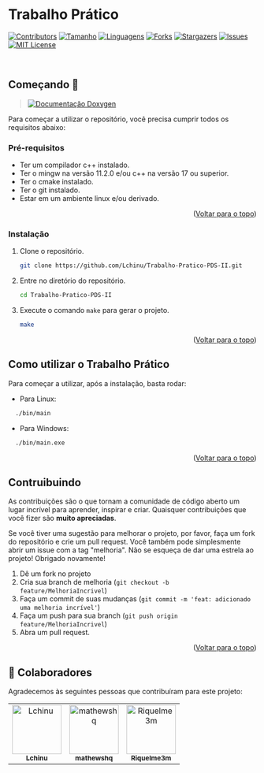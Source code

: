 <div id="top"></div>

# Trabalho Prático

[![Contributors][contributors-shield]][contributors-url]
[![Tamanho][tamanho-shield]][tamanho-url]
[![Linguagens][linguagens-shield]][linguagens-url]
[![Forks][forks-shield]][forks-url]
[![Stargazers][stars-shield]][stars-url]
[![Issues][issues-shield]][issues-url]
[![MIT License][license-shield]][license-url]

<br/>


## Começando 🚀

> [![Documentação Doxygen][documentacao-shield]][documentacao-url]

Para começar a utilizar o repositório, você precisa cumprir todos os requisitos abaixo:

### Pré-requisitos

* Ter um compilador c++ instalado.
* Ter o mingw na versão 11.2.0 e/ou c++ na versão 17 ou superior.
* Ter o cmake instalado.
* Ter o git instalado.
* Estar em um ambiente linux e/ou derivado.

<p align="right">(<a href="#top">Voltar para o topo</a>)</p>

### Instalação

1. Clone o repositório.
   ```sh
   git clone https://github.com/Lchinu/Trabalho-Pratico-PDS-II.git
   ```
2. Entre no diretório do repositório.
    ```sh
    cd Trabalho-Pratico-PDS-II
    ```
3. Execute o comando `make` para gerar o projeto.
    ```sh
    make
    ```
<p align="right">(<a href="#top">Voltar para o topo</a>)</p>

## Como utilizar o Trabalho Prático

Para começar a utilizar, após a instalação, basta rodar:

- Para Linux:

```sh
  ./bin/main
```
- Para Windows:

```sh
  ./bin/main.exe
```

<p align="right">(<a href="#top">Voltar para o topo</a>)</p>

## Contruibuindo

As contribuições são o que tornam a comunidade de código aberto um lugar incrível para aprender, inspirar e criar. Quaisquer contribuições que você fizer são **muito apreciadas**.

Se você tiver uma sugestão para melhorar o projeto, por favor, faça um fork do repositório e crie um pull request. Você também pode simplesmente abrir um issue com a tag "melhoria".
Não se esqueça de dar uma estrela ao projeto! Obrigado novamente!

1. Dê um fork no projeto
2. Cria sua branch de melhoria (`git checkout -b feature/MelhoriaIncrivel`)
3. Faça um commit de suas mudanças (`git commit -m 'feat: adicionado uma melhoria incrível'`)
4. Faça um push para sua branch (`git push origin feature/MelhoriaIncrivel`)
5. Abra um pull request.

<p align="right">(<a href="#top">Voltar para o topo</a>)</p>

## 🤝 Colaboradores

Agradecemos às seguintes pessoas que contribuíram para este projeto:

<table>
  <tr>
    <td align="center">
      <a href="#">
        <img src="https://avatars3.githubusercontent.com/u/94313134" width="100px;" alt="Lchinu"/><br>
        <sub>
          <b>Lchinu</b>
        </sub>
      </a>
    </td>
    <td align="center">
      <a href="#">
        <img src="https://avatars3.githubusercontent.com/u/112971684" width="100px;" alt="mathewshq"/><br>
        <sub>
          <b>mathewshq</b>
        </sub>
      </a>
    </td>
	<td align="center">
      <a href="#">
        <img src="https://avatars3.githubusercontent.com/u/110072781" width="100px;" alt="Riquelme3m"/><br>
        <sub>
          <b>Riquelme3m</b>
        </sub>
      </a>
    </td>
  </tr>
</table>


[documentacao-shield]: https://img.shields.io/badge/Documentação%20Doxygen-clique%20aqui-blue
[documentacao-url]: https://lchinu.github.io/Trabalho-Pratico-PDS-II/link.html
[linguagens-shield]: https://img.shields.io/github/languages/count/Lchinu/Trabalho-Pratico-PDS-II?style=for-the-badge
[linguagens-url]: https://github.com/Lchinu/Trabalho-Pratico-PDS-II/
[tamanho-shield]: https://img.shields.io/github/repo-size/Lchinu/Trabalho-Pratico-PDS-II?style=for-the-badge
[tamanho-url]: https://github.com/Lchinu/Trabalho-Pratico-PDS-II/
[contributors-shield]: https://img.shields.io/github/contributors/Lchinu/Trabalho-Pratico-PDS-II.svg?style=for-the-badge
[contributors-url]: https://github.com/Lchinu/Trabalho-Pratico-PDS-II/graphs/contributors
[forks-shield]: https://img.shields.io/github/forks/Lchinu/Trabalho-Pratico-PDS-II.svg?style=for-the-badge
[forks-url]: https://github.com/Lchinu/Trabalho-Pratico-PDS-II/network/members
[stars-shield]: https://img.shields.io/github/stars/Lchinu/Trabalho-Pratico-PDS-II.svg?style=for-the-badge
[stars-url]: https://github.com/Lchinu/Trabalho-Pratico-PDS-II/stargazers
[issues-shield]: https://img.shields.io/github/issues/Lchinu/Trabalho-Pratico-PDS-II.svg?style=for-the-badge
[issues-url]: https://github.com/Lchinu/Trabalho-Pratico-PDS-II/issues
[license-shield]: https://img.shields.io/github/license/Lchinu/Trabalho-Pratico-PDS-II.svg?style=for-the-badge
[license-url]: https://github.com/Lchinu/Trabalho-Pratico-PDS-II/blob/master/LICENSE.txt
